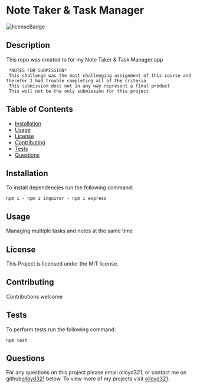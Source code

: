 # Note Taker & Task Manager
![licenseBadge](https://img.shields.io/badge/License-MIT-red)

## Description 

This repo was created to for my Note Taker & Task Manager app

```
 *NOTES FOR SUBMISSION*
 This challenge was the most challenging assignment of this course and therefor I had trouble completing all of the criteria 
 This submission does not in any way represent a final product
 This will not be the only submission for this project 

```
## Table of Contents

* [Installation](#installation) 
* [Usage](#usage)
* [License](#license) 
* [Contributing](#contributing) 
* [Tests](#tests)
* [Questions](#questions)

## Installation 

To install dependencies run the following command: 

```
npm i - npm i inquirer - npm i express
```

## Usage 

Managing multiple tasks and notes at the same time

## License 
  
This Project is licensed under the MIT license.

## Contributing

Contributions welcome

## Tests

To perform tests run the following command: 

```
npm test
```

## Questions

For any questions on this project please email olloyd321, or contact me on github[olloyd321](https://github.com/olloyd321/) below.
To view more of my projects visit [olloyd321](https://github.com/olloyd321/).

